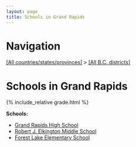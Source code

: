 ```yaml
---
layout: page
title: Schools in Grand Rapids
---
```

# Navigation

[[All countries/states/provinces]](../..) > [[All B.C. districts]](..)

# Schools in Grand Rapids

{% include_relative grade.html %}

**Schools:**

- [Grand Rapids High School](Grand_Rapids_High_School.md)
- [Robert J. Elkington Middle School](Robert_J._Elkington_Middle_School.md)
- [Forest Lake Elementary School](Forest_Lake_Elementary_School.md)
